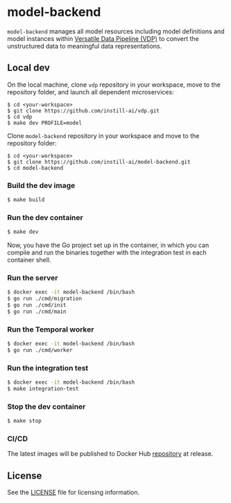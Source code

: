 # model-backend

`model-backend` manages all model resources including model definitions and model instances within [Versatile Data Pipeline (VDP)](https://github.com/instill-ai/vdp) to convert the unstructured data to meaningful data representations.

## Local dev

On the local machine, clone `vdp` repository in your workspace, move to the repository folder, and launch all dependent microservices:
```
$ cd <your-workspace>
$ git clone https://github.com/instill-ai/vdp.git
$ cd vdp
$ make dev PROFILE=model
```

Clone `model-backend` repository in your workspace and move to the repository folder:
```
$ cd <your-workspace>
$ git clone https://github.com/instill-ai/model-backend.git
$ cd model-backend
```

### Build the dev image

```bash
$ make build
```

### Run the dev container

```bash
$ make dev
```

Now, you have the Go project set up in the container, in which you can compile and run the binaries together with the integration test in each container shell.

### Run the server

```bash
$ docker exec -it model-backend /bin/bash
$ go run ./cmd/migration
$ go run ./cmd/init
$ go run ./cmd/main
```

### Run the Temporal worker

```bash
$ docker exec -it model-backend /bin/bash
$ go run ./cmd/worker
```

### Run the integration test

``` bash
$ docker exec -it model-backend /bin/bash
$ make integration-test
```

### Stop the dev container

```bash
$ make stop
```

### CI/CD

The latest images will be published to Docker Hub [repository](https://hub.docker.com/r/instill/model-backend) at release.

## License

See the [LICENSE](./LICENSE) file for licensing information.

